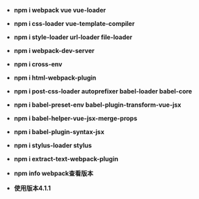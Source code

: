 - **npm i webpack vue vue-loader**
- **npm i css-loader vue-template-compiler**
- **npm i style-loader url-loader file-loader**
- **npm i webpack-dev-server**
- **npm i cross-env**
- **npm i html-webpack-plugin**
- **npm i post-css-loader autoprefixer babel-loader babel-core**
- **npm i babel-preset-env babel-plugin-transform-vue-jsx**
- **npm i babel-helper-vue-jsx-merge-props**
- **npm i babel-plugin-syntax-jsx**
- **npm i stylus-loader stylus**
- **npm i extract-text-webpack-plugin**

- **npm info webpack查看版本**
- **使用版本4.1.1**